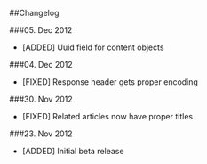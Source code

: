 ##Changelog

###05. Dec 2012
* [ADDED] Uuid field for content objects

###04. Dec 2012
* [FIXED] Response header gets proper encoding

###30. Nov 2012
* [FIXED] Related articles now have proper titles

###23. Nov 2012
* [ADDED] Initial beta release
